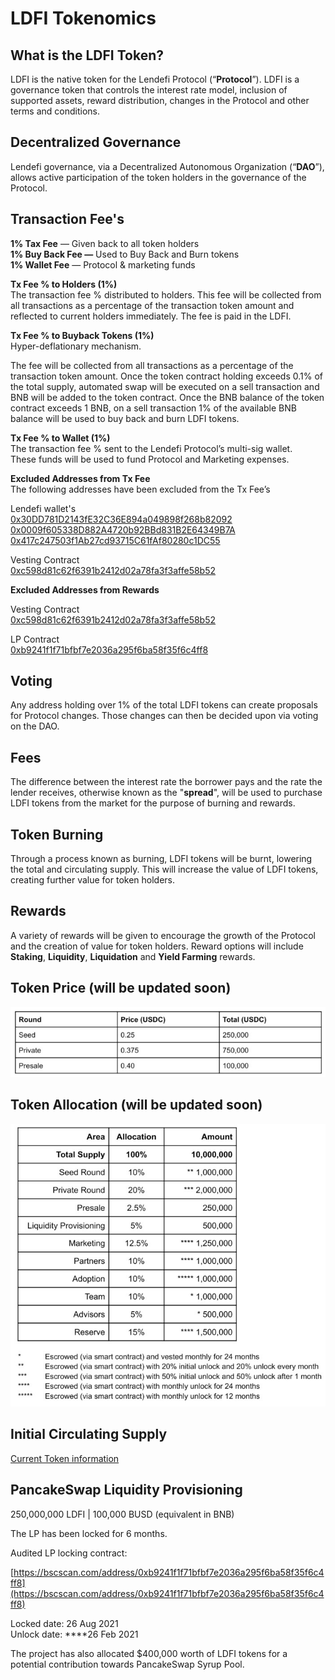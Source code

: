 # LDFI Tokenomics

## What is the LDFI Token?

LDFI is the native token for the Lendefi Protocol \(“**Protocol**”\). LDFI is a governance token that controls the interest rate model, inclusion of supported assets, reward distribution, changes in the Protocol and other terms and conditions.

## Decentralized Governance <a id="50c0"></a>

Lendefi governance, via a Decentralized Autonomous Organization \(“**DAO**”\), allows active participation of the token holders in the governance of the Protocol.

## Transaction Fee's

**1% Tax Fee** — Given back to all token holders  
**1% Buy Back Fee —** Used to Buy Back and Burn tokens  
**1% Wallet Fee** — Protocol & marketing funds

**Tx Fee % to Holders \(1%\)**  
The transaction fee % distributed to holders. This fee will be collected from all transactions as a percentage of the transaction token amount and reflected to current holders immediately. The fee is paid in the LDFI.

**Tx Fee % to Buyback Tokens \(1%\)**  
Hyper-deflationary mechanism.

The fee will be collected from all transactions as a percentage of the transaction token amount. Once the token contract holding exceeds 0.1% of the total supply, automated swap will be executed on a sell transaction and BNB will be added to the token contract. Once the BNB balance of the token contract exceeds 1 BNB, on a sell transaction 1% of the available BNB balance will be used to buy back and burn LDFI tokens.

**Tx Fee % to Wallet \(1%\)**  
The transaction fee % sent to the Lendefi Protocol’s multi-sig wallet.  
These funds will be used to fund Protocol and Marketing expenses.

**Excluded Addresses from Tx Fee**  
The following addresses have been excluded from the Tx Fee’s

Lendefi wallet's  
[0x30DD781D2143fE32C36E894a049898f268b82092](https://bscscan.com/address/0x30DD781D2143fE32C36E894a049898f268b82092)  
[0x0009f605338D882A4720b92BBd831B2E64349B7A](https://bscscan.com/address/0x0009f605338D882A4720b92BBd831B2E64349B7A)  
[0x417c247503f1Ab27cd93715C61fAf80280c1DC55](https://bscscan.com/address/0x417c247503f1Ab27cd93715C61fAf80280c1DC55)

Vesting Contract  
[0xc598d81c62f6391b2412d02a78fa3f3affe58b52](https://bscscan.com/address/0xc598d81c62f6391b2412d02a78fa3f3affe58b52)

**Excluded Addresses from Rewards**

Vesting Contract  
[0xc598d81c62f6391b2412d02a78fa3f3affe58b52](https://bscscan.com/address/0xc598d81c62f6391b2412d02a78fa3f3affe58b52)

LP Contract  
[0xb9241f1f71bfbf7e2036a295f6ba58f35f6c4ff8](https://bscscan.com/address/0xb9241f1f71bfbf7e2036a295f6ba58f35f6c4ff8)

## Voting <a id="fda8"></a>

Any address holding over 1% of the total LDFI tokens can create proposals for Protocol changes. Those changes can then be decided upon via voting on the DAO.

## Fees <a id="5091"></a>

The difference between the interest rate the borrower pays and the rate the lender receives, otherwise known as the "**spread**", will be used to purchase LDFI tokens from the market for the purpose of burning and rewards.

## Token Burning <a id="98bc"></a>

Through a process known as burning, LDFI tokens will be burnt, lowering the total and circulating supply. This will increase the value of LDFI tokens, creating further value for token holders.

## Rewards <a id="4457"></a>

A variety of rewards will be given to encourage the growth of the Protocol and the creation of value for token holders. Reward options will include **Staking**, **Liquidity**, **Liquidation** and **Yield Farming** rewards.

## Token Price \(will be updated soon\)

![](.gitbook/assets/image%20%284%29.png)

## Token Allocation \(will be updated soon\) <a id="6e77"></a>

![](.gitbook/assets/image%20%2817%29.png)

## Initial Circulating Supply <a id="46b9"></a>

[Current Token information](https://www.coingecko.com/en/coins/lendefi-token)

## PancakeSwap Liquidity Provisioning <a id="6886"></a>

250,000,000 LDFI \| 100,000 BUSD \(equivalent in BNB\)  
  
The LP has been locked for 6 months.

Audited LP locking contract:

[https://bscscan.com/address/0xb9241f1f71bfbf7e2036a295f6ba58f35f6c4ff8](https://bscscan.com/address/0xb9241f1f71bfbf7e2036a295f6ba58f35f6c4ff8)

Locked date: 26 Aug 2021  
Unlock date: ****26 Feb 2021

The project has also allocated $400,000 worth of LDFI tokens for a potential contribution towards PancakeSwap Syrup Pool.

